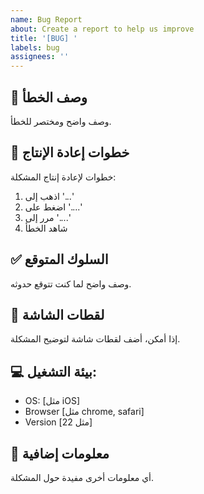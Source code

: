 ```yaml
---
name: Bug Report
about: Create a report to help us improve
title: '[BUG] '
labels: bug
assignees: ''
---
```


## 🐛 وصف الخطأ
وصف واضح ومختصر للخطأ.

## 🔄 خطوات إعادة الإنتاج
خطوات لإعادة إنتاج المشكلة:
1. اذهب إلى '...'
2. اضغط على '....'
3. مرر إلى '....'
4. شاهد الخطأ

## ✅ السلوك المتوقع
وصف واضح لما كنت تتوقع حدوثه.

## 📸 لقطات الشاشة
إذا أمكن، أضف لقطات شاشة لتوضيح المشكلة.

## 💻 بيئة التشغيل:
 - OS: [مثل iOS]
 - Browser [مثل chrome, safari]
 - Version [مثل 22]

## 📝 معلومات إضافية
أي معلومات أخرى مفيدة حول المشكلة.